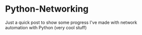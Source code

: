 # Python-Networking
Just a quick post to show some progress I've made with network automation with Python (very cool stuff)
